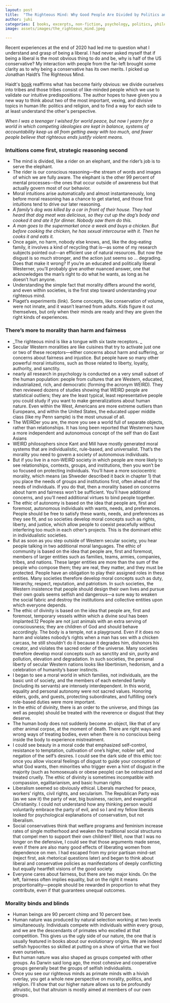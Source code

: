 ```yaml
---
layout: post
title:  "The Righteous Mind: Why Good People Are Divided by Politics and Religion"
author: juhi
categories: [ books, excerpts, non-fiction, psychology, politics, philosophy]
image: assets/images/the_righteous_mind.jpeg

---
```

Recent experiences at the end of 2020 had led me to question what I understand and grasp of being a liberal. I had never asked myself that if being a liberal is the most obvious thing to do and be, why is half of the US conservative? My interaction with people from the far-left brought some clarity as to why being a conservative has its own merits.  I picked up Jonathan Haidt’s The Righteous Mind. 

Haidt's [book](https://www.goodreads.com/book/show/11324722-the-righteous-mind) reaffirms what has become fairly obvious: we divide ourselves into tribes and those tribes consist of like-minded people which we use to validate our intuitive predispositions. The author hopes to have given you a new way to think about two of the most important, vexing, and divisive topics in human life: politics and religion, and to find a way for each side to at least understand the other's perspective.

_When I was a teenager I wished for world peace, but now I yearn for a world in which competing ideologies are kept in balance, systems of accountability keep us all from getting away with too much, and fewer people believe that righteous ends justify violent means._



### Intuitions come first, strategic reasoning second



*   The mind is divided, like a rider on an elephant, and the rider’s job is to serve the elephant.
*   The rider is our conscious reasoning—the stream of words and images of which we are fully aware. The elephant is the other 99 percent of mental processes—the ones that occur outside of awareness but that actually govern most of our behavior.
*   Moral intuitions arise automatically and almost instantaneously, long before moral reasoning has a chance to get started, and those first intuitions tend to drive our later reasoning.
*   _A family’s dog was killed by a car in front of their house. They had heard that dog meat was delicious, so they cut up the dog’s body and cooked it and ate it for dinner. Nobody saw them do this._
*   _A man goes to the supermarket once a week and buys a chicken. But before cooking the chicken, he has sexual intercourse with it. Then he cooks it and eats it._
*   Once again, no harm, nobody else knows, and, like the dog-eating family, it involves a kind of recycling that is—as some of my research subjects pointed out—an efficient use of natural resources. But now the disgust is so much stronger, and the action just seems so … degrading. Does that make it wrong? If you’re an educated and politically liberal Westerner, you’ll probably give another nuanced answer, one that acknowledges the man’s right to do what he wants, as long as he doesn’t hurt anyone.
*   Understanding the simple fact that morality differs around the world, and even within societies, is the first step toward understanding your righteous mind. 
*   Piaget’s experiments (link). Some concepts, like conservation of volume, were not innate, and it wasn’t learned from adults. Kids figure it out themselves, but only when their minds are ready and they are given the right kinds of experiences.


### There’s more to morality than harm and fairness



*   _The righteous mind is like a tongue with six taste receptors. _
*   Secular Western moralities are like cuisines that try to activate just one or two of these receptors—either concerns about harm and suffering, or concerns about fairness and injustice. But people have so many other powerful moral intuitions, such as those related to liberty, loyalty, authority, and sanctity.
*   nearly all research in psychology is conducted on a very small subset of the human population: people from cultures that are Western, educated, industrialized, rich, and democratic (forming the acronym WEIRD). They then reviewed dozens of studies showing that WEIRD people are statistical outliers; they are the least typical, least representative people you could study if you want to make generalizations about human nature. Even within the West, Americans are more extreme outliers than Europeans, and within the United States, the educated upper middle class (like my Penn sample) is the most unusual of all.
*   The WEIRDer you are, the more you see a world full of separate objects, rather than relationships. It has long been reported that Westerners have a more independent and autonomous concept of the self than do East Asians
*   WEIRD philosophers since Kant and Mill have mostly generated moral systems that are individualistic, rule-based, and universalist. That’s the morality you need to govern a society of autonomous individuals.
*   But if you live in a non-WEIRD society in which people are more likely to see relationships, contexts, groups, and institutions, then you won’t be so focused on protecting individuals. You’ll have a more sociocentric morality, which means (as Shweder described it back in chapter 1) that you place the needs of groups and institutions first, often ahead of the needs of individuals. If you do that, then a morality based on concerns about harm and fairness won’t be sufficient. You’ll have additional concerns, and you’ll need additional virtues to bind people together.
*   The ethic of autonomy is based on the idea that people are, first and foremost, autonomous individuals with wants, needs, and preferences. People should be free to satisfy these wants, needs, and preferences as they see fit, and so societies develop moral concepts such as rights, liberty, and justice, which allow people to coexist peacefully without interfering too much in each other’s projects. This is the dominant ethic in individualistic societies. 
*   But as soon as you step outside of Western secular society, you hear people talking in two additional moral languages. The ethic of community is based on the idea that people are, first and foremost, members of larger entities such as families, teams, armies, companies, tribes, and nations. These larger entities are more than the sum of the people who compose them; they are real, they matter, and they must be protected. People have an obligation to play their assigned roles in these entities. Many societies therefore develop moral concepts such as duty, hierarchy, respect, reputation, and patriotism. In such societies, the Western insistence that people should design their own lives and pursue their own goals seems selfish and dangerous—a sure way to weaken the social fabric and destroy the institutions and collective entities upon which everyone depends.
*   The ethic of divinity is based on the idea that people are, first and foremost, temporary vessels within which a divine soul has been implanted.12 People are not just animals with an extra serving of consciousness; they are children of God and should behave accordingly. The body is a temple, not a playground. Even if it does no harm and violates nobody’s rights when a man has sex with a chicken carcass, he still shouldn’t do it because it degrades him, dishonors his creator, and violates the sacred order of the universe. Many societies therefore develop moral concepts such as sanctity and sin, purity and pollution, elevation and degradation. In such societies, the personal liberty of secular Western nations looks like libertinism, hedonism, and a celebration of humanity’s baser instincts.
*   I began to see a moral world in which families, not individuals, are the basic unit of society, and the members of each extended family (including its servants) are intensely interdependent. In this world, equality and personal autonomy were not sacred values. Honoring elders, gods, and guests, protecting subordinates, and fulfilling one’s role-based duties were more important. 
*    In the ethic of divinity, there is an order to the universe, and things (as well as people) should be treated with the reverence or disgust that they deserve.
*    The human body does not suddenly become an object, like that of any other animal corpse, at the moment of death. There are right ways and wrong ways of treating bodies, even when there is no conscious being inside the body to experience mistreatment.
*   I could see beauty in a moral code that emphasized self-control, resistance to temptation, cultivation of one’s higher, nobler self, and negation of the self’s desires. I could see the dark side of this ethic too: once you allow visceral feelings of disgust to guide your conception of what God wants, then minorities who trigger even a hint of disgust in the majority (such as homosexuals or obese people) can be ostracized and treated cruelly. The ethic of divinity is sometimes incompatible with compassion, egalitarianism, and basic human rights
*   Liberalism seemed so obviously ethical. Liberals marched for peace, workers’ rights, civil rights, and secularism. The Republican Party was (as we saw it) the party of war, big business, racism, and evangelical Christianity. I could not understand how any thinking person would voluntarily embrace the party of evil, and so I and my fellow liberals looked for psychological explanations of conservatism, but not liberalism.
*    Social conservatives think that welfare programs and feminism increase rates of single motherhood and weaken the traditional social structures that compel men to support their own children? Well, now that I was no longer on the defensive, I could see that those arguments made sense, even if there are also many good effects of liberating women from dependence on men. I had escaped from my prior partisan mind-set (reject first, ask rhetorical questions later) and began to think about liberal and conservative policies as manifestations of deeply conflicting but equally heartfelt visions of the good society
*   Everyone cares about fairness, but there are two major kinds. On the left, fairness often implies equality, but on the right it means proportionality—people should be rewarded in proportion to what they contribute, even if that guarantees unequal outcomes.


### Morality binds and blinds



*   Human beings are 90 percent chimp and 10 percent bee.
*   Human nature was produced by natural selection working at two levels simultaneously. Individuals compete with individuals within every group, and we are the descendants of primates who excelled at that competition. This gives us the ugly side of our nature, the one that is usually featured in books about our evolutionary origins. We are indeed selfish hypocrites so skilled at putting on a show of virtue that we fool even ourselves.
*   But human nature was also shaped as groups competed with other groups. As Darwin said long ago, the most cohesive and cooperative groups generally beat the groups of selfish individualists.
*   Once you see our righteous minds as primate minds with a hivish overlay, you get a whole new perspective on morality, politics, and religion. I’ll show that our higher nature allows us to be profoundly altruistic, but that altruism is mostly aimed at members of our own groups.
